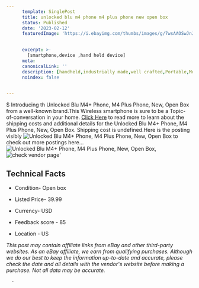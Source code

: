 ```yaml
---
      template: SinglePost
      title: unlocked blu m4 phone m4 plus phone new open box
      status: Published
      date: '2023-02-12'
      featuredImage: 'https://i.ebayimg.com/thumbs/images/g/7wsAAOSwJnJj5nkZ/s-l225.jpg'
       

      excerpt: >-
        [smartphone,device ,hand held device]
      meta:
      canonicalLink: ''
      description: [handheld,industrially made,well crafted,Portable,Mobile,Compact,Convenient,Lightweight,Maneuverable,Man-portable,Miniature,Carriable,Hand-held,Light,Holdable,Transportable,Mobile device,Pocket-sized,On-the-go,Wireless,Cordless,Compact size,Convenient size, smartphone,device ,hand held device]
      noindex: false
      

---
```

$
      Introducing th Unlocked Blu M4+ Phone, M4 Plus Phone, New, Open Box from a well-known brand.This Wireless smartphone is sure to be a Topic-of-conversation in your home. [Click Here](https://www.ebay.com/itm/255972780122?hash=item3b992aa85a%3Ag%3A7wsAAOSwJnJj5nkZ&mkevt=1&mkcid=1&mkrid=711-53200-19255-0&campid=%253CePNCampaignId%253E&customid=%253CreferenceId%253E&toolid=10049) to read more to learn about the shipping costs and additional details for the Unlocked Blu M4+ Phone, M4 Plus Phone, New, Open Box. Shipping cost is undefined.Here is the posting visibly ![Unlocked Blu M4+ Phone, M4 Plus Phone, New, Open Box](https://i.ebayimg.com/thumbs/images/g/7wsAAOSwJnJj5nkZ/s-l225.jpg) to check out more postings here... ![Unlocked Blu M4+ Phone, M4 Plus Phone, New, Open Box](https://i.ebayimg.com/images/g/7wsAAOSwJnJj5nkZ/s-l1600.jpg), ![check vendor page](https://origin-galleryplus.ebayimg.com/ws/web/255972780122_2_0_1/225x225.jpg,https://origin-galleryplus.ebayimg.com/ws/web/255972780122_3_0_1/225x225.jpg,https://origin-galleryplus.ebayimg.com/ws/web/255972780122_4_0_1/225x225.jpg,https://origin-galleryplus.ebayimg.com/ws/web/255972780122_5_0_1/225x225.jpg,https://origin-galleryplus.ebayimg.com/ws/web/255972780122_6_0_1/225x225.jpg,https://origin-galleryplus.ebayimg.com/ws/web/255972780122_7_0_1/225x225.jpg,https://origin-galleryplus.ebayimg.com/ws/web/255972780122_8_0_1/225x225.jpg,https://origin-galleryplus.ebayimg.com/ws/web/255972780122_9_0_1/225x225.jpg)'

      

 ## Technical Facts 



     
      

 - Condition- Open box 


      

 - Listed Price- 39.99 


      

 - Currency- USD 


      

 - Feedback score - 85 


      

 - Location - US 


      
      

 *_This post may contain affiliate links from eBay and other third-party websites. As an eBay affiliate, we earn from qualifying purchases. Although we do our best to keep the information up-to-date and accurate, please check the date and all details with the vendor's website before making a purchase. Not all data may be accurate._*




      -
